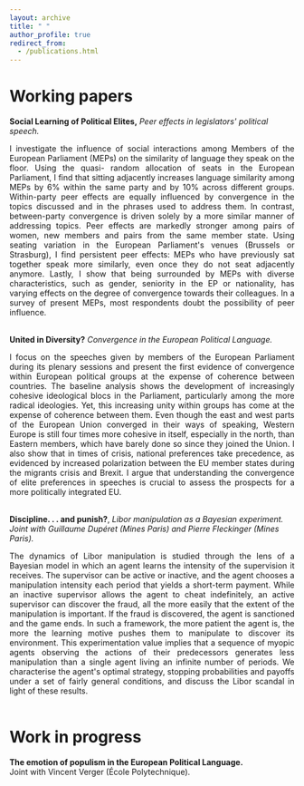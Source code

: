 ```yaml
---
layout: archive
title: " "
author_profile: true
redirect_from:
  - /publications.html
---
```



Working papers
======

**Social Learning of Political Elites,** _Peer effects in legislators' political speech._<br/>
<div style="text-align: justify;">
I investigate the influence of social interactions among Members of the European Parliament (MEPs) on the similarity of language they speak on the floor. Using the quasi- random allocation of seats in the European Parliament, I find that sitting adjacently increases language similarity among MEPs by 6% within the same party and by 10% across different groups. Within-party peer effects are equally influenced by convergence in the topics discussed and in the phrases used to address them. In contrast, between-party convergence is driven solely by a more similar manner of addressing topics. Peer effects are markedly stronger among pairs of women, new members and pairs from the same member state. Using seating variation in the European Parliament's venues (Brussels or Strasburg), I find persistent peer effects: MEPs who have previously sat together speak more similarly, even once they do not seat adjacently anymore. Lastly, I show that being surrounded by MEPs with diverse characteristics, such as gender, seniority in the EP or nationality, has varying effects on the degree of convergence towards their colleagues. In a survey of present MEPs, most respondents doubt the possibility of peer influence.</div>
<br/>

**United in Diversity?** _Convergence in the European Political Language._<br/>

<div style="text-align: justify;"> I focus on the speeches given by members of the European Parliament during its plenary sessions and present the first evidence of convergence within European political groups at the expense of coherence between countries. The baseline analysis shows the development of increasingly cohesive ideological blocs in the Parliament, particularly among the more radical ideologies. Yet, this increasing unity within groups has come at the expense of coherence between them. Even though the east and west parts of the European Union converged in their ways of speaking, Western Europe is still four times more cohesive in itself, especially in the north, than Eastern members, which have barely done so since they joined the Union. I also show that in times of crisis, national preferences take precedence, as evidenced by increased polarization between the EU member states during the migrants crisis and Brexit. I argue that understanding the convergence of elite preferences in speeches is crucial to assess the prospects for a more politically integrated EU.</div>
<br/>

**Discipline. . . and punish?**, _Libor manipulation as a Bayesian experiment._ <br/>
_Joint with Guillaume Dupéret (Mines Paris) and Pierre Fleckinger (Mines Paris)._<br/>

<div style="text-align: justify;">The dynamics of Libor manipulation is studied through the lens of a Bayesian model in which an agent learns the intensity of the supervision it receives. The supervisor can be active or inactive, and the agent chooses a manipulation intensity each period that yields a short-term payment. While an inactive supervisor allows the agent to cheat indefinitely, an active supervisor can discover the fraud, all the more easily that the extent of the manipulation is important. If the fraud is discovered, the agent is sanctioned and the game ends. In such a framework, the more patient the agent is, the more the learning motive pushes them to manipulate to discover its environment. This experimentation value implies that a sequence of myopic agents observing the actions of their predecessors generates less manipulation than a single agent living an infinite number of periods. We characterise the agent's optimal strategy, stopping probabilities and payoffs under a set of fairly general conditions, and discuss the Libor scandal in light of these results.</div>
<br/>

Work in progress
======
**The emotion of populism in the European Political Language.**<br/>
Joint with Vincent Verger (École Polytechnique).
